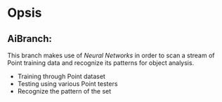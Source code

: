 # Opsis
## AiBranch:
This branch makes use of *Neural Networks* in order 
to scan a stream of Point training data and recognize
its patterns for object analysis.
- Training through Point dataset
- Testing using various Point testers
- Recognize the pattern of the set

